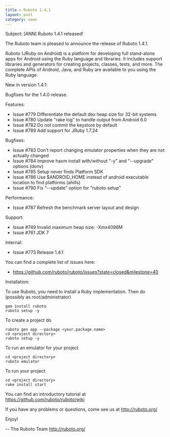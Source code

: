 ```yaml
---
title : Ruboto 1.4.1
layout: post
category: news
---
```

Subject: [ANN] Ruboto 1.4.1 released!

The Ruboto team is pleased to announce the release of Ruboto 1.4.1.

Ruboto (JRuby on Android) is a platform for developing full stand-alone
apps for Android using the Ruby language and libraries.  It includes
support libraries and generators for creating projects, classes, tests,
and more.  The complete APIs of Android, Java, and Ruby are available to
you using the Ruby language.

New in version 1.4.1:

Bugfixes for the 1.4.0 release.

Features:

* Issue #779 Differentiate the default dex heap size for 32-bit systems
* Issue #780 Update "rake log" to handle output from Android 6.0
* Issue #782 Do not commit the keystore by default
* Issue #789 Add support for JRuby 1.7.24

Bugfixes:

* Issue #783 Don't report changing emulator properties when they are not
  actually changed
* Issue #784 Improve haxm install with/without "-y" and "--upgrade"
  options (donv)
* Issue #785 Setup never finds Platform SDK
* Issue #786 Use $ANDROID_HOME instead of android executable location to
  find platforms (ahills)
* Issue #790 Fix "--update" option for "ruboto setup"

Performance:

* Issue #787 Refresh the benchmark server layout and design

Support:

* Issue #749 Invalid maximum heap size: -Xmx4096M
* Issue #761 JDK 7

Internal:

* Issue #773 Release 1.4.1

You can find a complete list of issues here:

* https://github.com/ruboto/ruboto/issues?state=closed&milestone=40


Installation:

To use Ruboto, you need to install a Ruby implementation.  Then do
(possibly as root/administrator)

    gem install ruboto
    ruboto setup -y

To create a project do

    ruboto gen app --package <your.package.name>
    cd <project directory>
    ruboto setup -y

To run an emulator for your project

    cd <project directory>
    ruboto emulator

To run your project

    cd <project directory>
    rake install start

You can find an introductory tutorial at
https://github.com/ruboto/ruboto/wiki

If you have any problems or questions, come see us at http://ruboto.org/

Enjoy!


--
The Ruboto Team
http://ruboto.org/
